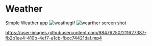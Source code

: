 # Weather
 Simple Weather app
![weathegif](https://user-images.githubusercontent.com/98476250/211627705-8773e126-3061-4324-81d9-dd8a970165a7.gif)
![wearther screen shot](https://user-images.githubusercontent.com/98476250/211628385-01d4d73e-a7de-4895-aaa6-d27cde308d68.jpg)


https://user-images.githubusercontent.com/98476250/211627387-fb2b1ee4-410b-4ef7-a1cb-fbcc74421daf.mp4

